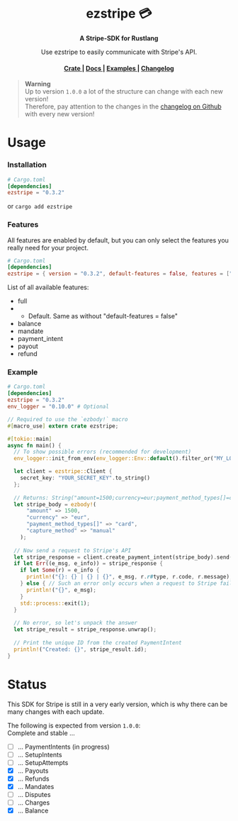 <h1 align="center">ezstripe 💳</h1>
<div align="center">
 <strong>
   A Stripe-SDK for Rustlang
 </strong>
 <p>Use ezstripe to easily communicate with Stripe's API.</p>
</div>

<div align="center">
  <h4>
    <a href="https://crates.io/crates/ezstripe">
      Crate
    </a>
    <span> | </span>
    <a href="https://docs.rs/ezstripe/latest/ezstripe/">
      Docs
    </a>
    <span> | </span>
    <a href="https://github.com/EntenKoeniq/ezstripe/tree/main/examples">
      Examples
    </a>
    <span> | </span>
    <a href="https://github.com/EntenKoeniq/ezstripe/blob/main/CHANGELOG.md">
      Changelog
    </a>
  </h4>
</div>

> **Warning** <br>
> Up to version `1.0.0` a lot of the structure can change with each new version! <br>
> Therefore, pay attention to the changes in the [changelog on Github](https://github.com/EntenKoeniq/ezstripe/blob/main/CHANGELOG.md) with every new version!

# Usage
### Installation
```toml
# Cargo.toml
[dependencies]
ezstripe = "0.3.2"
```
or
`cargo add ezstripe`

### Features
All features are enabled by default, but you can only select the features you really need for your project.

```toml
# Cargo.toml
[dependencies]
ezstripe = { version = "0.3.2", default-features = false, features = ["payment_intent", "refund"] }
```

List of all available features:
- full
- - Default. Same as without "default-features = false"
- balance
- mandate
- payment_intent
- payout
- refund

### Example
```toml
# Cargo.toml
[dependencies]
ezstripe = "0.3.2"
env_logger = "0.10.0" # Optional
```

```Rust
// Required to use the `ezbody!` macro
#[macro_use] extern crate ezstripe;

#[tokio::main]
async fn main() {
  // To show possible errors (recommended for development)
  env_logger::init_from_env(env_logger::Env::default().filter_or("MY_LOG_LEVEL", "debug"));

  let client = ezstripe::Client {
    secret_key: "YOUR_SECRET_KEY".to_string()
  };
  
  // Returns: String("amount=1500;currency=eur;payment_method_types[]=card;capture_method=manual;")
  let stripe_body = ezbody!(
      "amount" => 1500,
      "currency" => "eur",
      "payment_method_types[]" => "card",
      "capture_method" => "manual"
    );
  
  // Now send a request to Stripe's API
  let stripe_response = client.create_payment_intent(stripe_body).send().await;
  if let Err((e_msg, e_info)) = stripe_response {
    if let Some(r) = e_info {
      println!("{}: {} | {} | {}", e_msg, r.r#type, r.code, r.message);
    } else { // Such an error only occurs when a request to Stripe failed
      println!("{}", e_msg);
    }
    std::process::exit(1);
  }
  
  // No error, so let's unpack the answer
  let stripe_result = stripe_response.unwrap();
  
  // Print the unique ID from the created PaymentIntent
  println!("Created: {}", stripe_result.id);
}
```

# Status
This SDK for Stripe is still in a very early version, which is why there can be many changes with each update.

The following is expected from version `1.0.0`: <br>
Complete and stable ...

- [ ] ... PaymentIntents (in progress)
- [ ] ... SetupIntents
- [ ] ... SetupAttempts
- [X] ... Payouts
- [X] ... Refunds
- [X] ... Mandates
- [ ] ... Disputes
- [ ] ... Charges
- [X] ... Balance